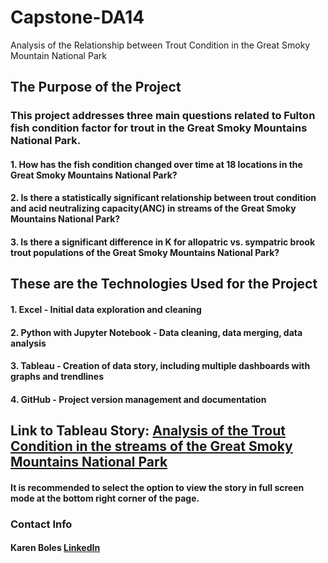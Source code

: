 # Capstone-DA14
Analysis of the Relationship between Trout Condition in the Great Smoky Mountain National Park

## The Purpose of the Project
### This project addresses three main questions related to Fulton fish condition factor for trout in the Great Smoky Mountains National Park.
#### 1. How has the fish condition changed over time at 18 locations in the Great Smoky Mountains National Park?
#### 2. Is there a statistically significant relationship between trout condition and acid neutralizing capacity(ANC) in streams of the Great Smoky Mountains National Park?
#### 3.  Is there a significant difference in K for allopatric vs. sympatric brook trout populations of the Great Smoky Mountains National Park?

## These are the Technologies Used for the Project
#### 1. Excel - Initial data exploration and cleaning
#### 2. Python with Jupyter Notebook - Data cleaning, data merging, data analysis
#### 3. Tableau - Creation of data story, including multiple dashboards with graphs and trendlines
#### 4. GitHub - Project version management and documentation

## Link to Tableau Story:  [Analysis of the Trout Condition in the streams of the Great Smoky Mountains National Park](https://public.tableau.com/app/profile/karen.boles/viz/Analysis_of_Fish_Condition/FishConditionStory)
#### It is recommended to select the option to view the story in full screen mode at the bottom right corner of the page.  

### Contact Info
#### Karen Boles [LinkedIn](https://www.linkedin.com/in/karen-boles/)
